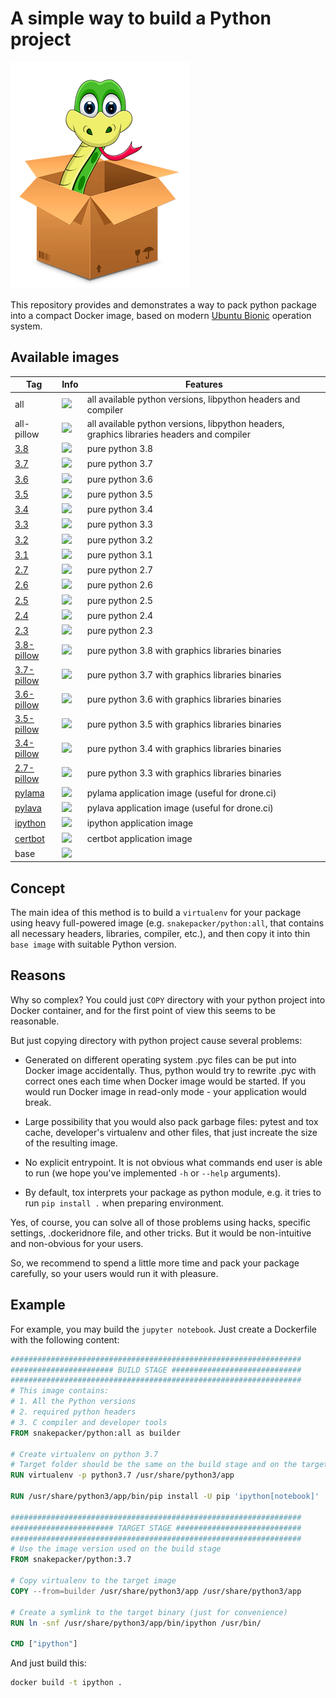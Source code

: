 A simple way to build a Python project
======================================

![](logo.png)

This repository provides and demonstrates a way to pack python package into a
compact Docker image, based on modern
[Ubuntu Bionic](https://help.ubuntu.ru/wiki/bionicbeaver) operation system.

Available images
----------------

Tag      | Info | Features
 ------- | ---- | --------
all      | [![](https://images.microbadger.com/badges/image/snakepacker/python:all.svg)](https://microbadger.com/images/snakepacker/python:all) | all available python versions, libpython headers and compiler
all-pillow | [![](https://images.microbadger.com/badges/image/snakepacker/python:all-pillow.svg)](https://microbadger.com/images/snakepacker/python:all-pillow) |  all available python versions, libpython headers, graphics libraries headers and compiler
[3.8](https://docs.python.org/3/whatsnew/3.8.html) | [![](https://images.microbadger.com/badges/image/snakepacker/python:3.8.svg)](https://microbadger.com/images/snakepacker/python:3.8) | pure python 3.8
[3.7](https://docs.python.org/3/whatsnew/3.7.html) | [![](https://images.microbadger.com/badges/image/snakepacker/python:3.7.svg)](https://microbadger.com/images/snakepacker/python:3.7) | pure python 3.7
[3.6](https://docs.python.org/3/whatsnew/3.6.html) | [![](https://images.microbadger.com/badges/image/snakepacker/python:3.6.svg)](https://microbadger.com/images/snakepacker/python:3.6) | pure python 3.6
[3.5](https://docs.python.org/3/whatsnew/3.5.html) | [![](https://images.microbadger.com/badges/image/snakepacker/python:3.5.svg)](https://microbadger.com/images/snakepacker/python:3.5) | pure python 3.5
[3.4](https://docs.python.org/3/whatsnew/3.4.html) | [![](https://images.microbadger.com/badges/image/snakepacker/python:3.4.svg)](https://microbadger.com/images/snakepacker/python:3.4) | pure python 3.4
[3.3](https://docs.python.org/3/whatsnew/3.3.html) | [![](https://images.microbadger.com/badges/image/snakepacker/python:3.3.svg)](https://microbadger.com/images/snakepacker/python:3.3) | pure python 3.3
[3.2](https://docs.python.org/3/whatsnew/3.2.html) | [![](https://images.microbadger.com/badges/image/snakepacker/python:3.2.svg)](https://microbadger.com/images/snakepacker/python:3.2) | pure python 3.2
[3.1](https://docs.python.org/3/whatsnew/3.1.html) | [![](https://images.microbadger.com/badges/image/snakepacker/python:3.1.svg)](https://microbadger.com/images/snakepacker/python:3.1) | pure python 3.1
[2.7](https://docs.python.org/2/whatsnew/2.7.html) | [![](https://images.microbadger.com/badges/image/snakepacker/python:2.7.svg)](https://microbadger.com/images/snakepacker/python:2.7) | pure python 2.7
[2.6](https://docs.python.org/2/whatsnew/2.6.html) | [![](https://images.microbadger.com/badges/image/snakepacker/python:2.6.svg)](https://microbadger.com/images/snakepacker/python:2.6) | pure python 2.6
[2.5](https://docs.python.org/2/whatsnew/2.5.html) | [![](https://images.microbadger.com/badges/image/snakepacker/python:2.5.svg)](https://microbadger.com/images/snakepacker/python:2.5) | pure python 2.5
[2.4](https://docs.python.org/2/whatsnew/2.4.html) | [![](https://images.microbadger.com/badges/image/snakepacker/python:2.4.svg)](https://microbadger.com/images/snakepacker/python:2.4) | pure python 2.4
[2.3](https://docs.python.org/2/whatsnew/2.3.html) | [![](https://images.microbadger.com/badges/image/snakepacker/python:2.3.svg)](https://microbadger.com/images/snakepacker/python:2.3) | pure python 2.3
[3.8-pillow](https://docs.python.org/3/whatsnew/3.8.html) | [![](https://images.microbadger.com/badges/image/snakepacker/python:3.8-pillow.svg)](https://microbadger.com/images/snakepacker/python:3.8-pillow) | pure python 3.8 with graphics libraries binaries
[3.7-pillow](https://docs.python.org/3/whatsnew/3.7.html) | [![](https://images.microbadger.com/badges/image/snakepacker/python:3.7-pillow.svg)](https://microbadger.com/images/snakepacker/python:3.7-pillow) | pure python 3.7 with graphics libraries binaries
[3.6-pillow](https://docs.python.org/3/whatsnew/3.6.html) | [![](https://images.microbadger.com/badges/image/snakepacker/python:3.6-pillow.svg)](https://microbadger.com/images/snakepacker/python:3.6-pillow) | pure python 3.6 with graphics libraries binaries
[3.5-pillow](https://docs.python.org/3/whatsnew/3.5.html) | [![](https://images.microbadger.com/badges/image/snakepacker/python:3.5-pillow.svg)](https://microbadger.com/images/snakepacker/python:3.5-pillow) | pure python 3.5 with graphics libraries binaries
[3.4-pillow](https://docs.python.org/3/whatsnew/3.4.html) | [![](https://images.microbadger.com/badges/image/snakepacker/python:3.4-pillow.svg)](https://microbadger.com/images/snakepacker/python:3.4-pillow) | pure python 3.4 with graphics libraries binaries
[2.7-pillow](https://docs.python.org/2/whatsnew/2.7.html) | [![](https://images.microbadger.com/badges/image/snakepacker/python:2.7-pillow.svg)](https://microbadger.com/images/snakepacker/python:2.7-pillow) | pure python 3.3 with graphics libraries binaries
[pylama](https://pylama.readthedocs.io/en/latest/) | [![](https://images.microbadger.com/badges/image/snakepacker/python:pylama.svg)](https://microbadger.com/images/snakepacker/python:pylama) | pylama application image (useful for drone.ci)
[pylava](https://pylavadocs.readthedocs.io/en/latest/) | [![](https://images.microbadger.com/badges/image/snakepacker/python:pylava.svg)](https://microbadger.com/images/snakepacker/python:pylava) | pylava application image (useful for drone.ci)
[ipython](https://jupyter.org) | [![](https://images.microbadger.com/badges/image/snakepacker/python:ipython.svg)](https://microbadger.com/images/snakepacker/python:ipython) | ipython application image
[certbot](https://certbot.eff.org) | [![](https://images.microbadger.com/badges/image/snakepacker/python:certbot.svg)](https://microbadger.com/images/snakepacker/python:certbot) | certbot application image
base     | [![](https://images.microbadger.com/badges/image/snakepacker/python:base.svg)](https://microbadger.com/images/snakepacker/python:base)

Concept
-------

The main idea of this method is to build a `virtualenv` for your package using 
heavy full-powered image (e.g. `snakepacker/python:all`, that contains all 
necessary headers, libraries, compiler, etc.), and then copy it into thin 
`base image` with suitable Python version.

Reasons
-------

Why so complex? You could just `COPY` directory with your python project into 
Docker container, and for the first point of view this seems to be reasonable. 

But just copying directory with python project cause several problems:

- Generated on different operating system .pyc files can be put into Docker 
  image accidentally. Thus, python would try to rewrite .pyc with correct ones 
  each time when Docker image would be started. If you would run Docker image 
  in read-only mode - your application would break.  
   
- Large possibility that you would also pack garbage files: pytest and tox 
  cache, developer's virtualenv and other files, that just increate the size of 
  the resulting image.

- No explicit entrypoint. It is not obvious what commands end user is able to 
  run (we hope you've implemented `-h` or `--help` arguments).
  
- By default, tox interprets your package as python module, e.g. it tries to 
  run `pip install .` when preparing environment.

Yes, of course, you can solve all of those problems using hacks, specific
settings, .dockeridnore file, and other tricks. But it would be non-intuitive 
and non-obvious for your users.

So, we recommend to spend a little more time and pack your package carefully, 
so your users would run it with pleasure.

Example
-------

For example, you may build the `jupyter notebook`. Just create a Dockerfile 
with the following content:

```Dockerfile
#################################################################
####################### BUILD STAGE #############################
#################################################################
# This image contains:
# 1. All the Python versions
# 2. required python headers
# 3. C compiler and developer tools
FROM snakepacker/python:all as builder

# Create virtualenv on python 3.7
# Target folder should be the same on the build stage and on the target stage
RUN virtualenv -p python3.7 /usr/share/python3/app

RUN /usr/share/python3/app/bin/pip install -U pip 'ipython[notebook]'

#################################################################
####################### TARGET STAGE ############################
#################################################################
# Use the image version used on the build stage
FROM snakepacker/python:3.7

# Copy virtualenv to the target image
COPY --from=builder /usr/share/python3/app /usr/share/python3/app

# Create a symlink to the target binary (just for convenience)
RUN ln -snf /usr/share/python3/app/bin/ipython /usr/bin/

CMD ["ipython"]
```

And just build this:
```bash
docker build -t ipython .
```
